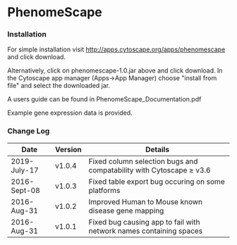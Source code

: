 # PhenomeScape

<h3>Installation</h3>

For simple installation visit http://apps.cytoscape.org/apps/phenomescape and click download.

Alternatively, click on phenomescape-1.0.jar above and click download. In the Cytoscape app manager (Apps->App Manager) choose "install from file" and select the downloaded jar.

A users guide can be found in PhenomeScape_Documentation.pdf

Example gene expression data is provided.

<h3>Change Log</h3>

|Date|Version|Details|
|----------------|------------|--------------------------------------------------------------------|
|2019-July-17 |  v1.0.4| Fixed column selection bugs and compatability with  Cytoscape ≥ v3.6 |
|2016-Sept-08 |  v1.0.3| Fixed table export bug occuring on some platforms |
|2016-Aug-31 |  v1.0.2| Improved Human to Mouse known disease gene mapping |
|2016-Aug-31 |  v1.0.1| Fixed bug causing app to fail with network names containing spaces |
